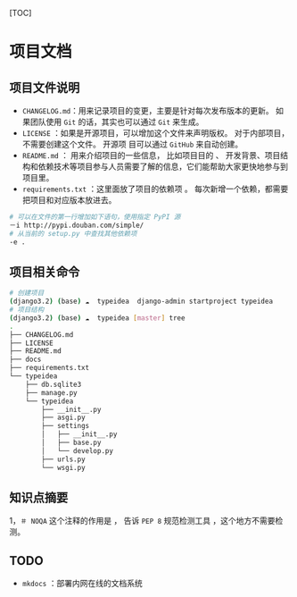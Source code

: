 [TOC]

# 项目文档

## 项目文件说明

- `CHANGELOG.md`：用来记录项目的变更，主要是针对每次发布版本的更新。 如果团队使用 `Git` 的话，其实也可以通过 `Git` 来生成。
- `LICENSE` ：如果是开源项目，可以增加这个文件来声明版权。  对于内部项目，不需要创建这个文件。 开源项 目可以通过 `GitHub` 来自动创建。 
- `README.md` ： 用来介绍项目的一些信息， 比如项目目的 、 开发背景、项目结构和依赖技术等项目参与人员需要了解的信息，它们能帮助大家更快地参与到项目里。
- `requirements.txt` ：这里面放了项目的依赖项 。 每次新增一个依赖，都需要把项目和对应版本放进去。

```bash
# 可以在文件的第一行增加如下语句，使用指定 PyPI 源
－i http://pypi.douban.com/simple/
# 从当前的 setup.py 中查找其他依赖项
-e .
```

## 项目相关命令

```bash
# 创建项目
(django3.2) (base) ☁  typeidea  django-admin startproject typeidea
# 项目结构
(django3.2) (base) ☁  typeidea [master] tree
.
├── CHANGELOG.md
├── LICENSE
├── README.md
├── docs
├── requirements.txt
└── typeidea
    ├── db.sqlite3
    ├── manage.py
    └── typeidea
        ├── __init__.py
        ├── asgi.py
        ├── settings
        │   ├── __init__.py
        │   ├── base.py
        │   └── develop.py
        ├── urls.py
        └── wsgi.py
```

## 知识点摘要

1，`＃ NOQA` 这个注释的作用是 ， 告诉 `PEP 8` 规范检测工具 ，这个地方不需要检测。

## TODO

- `mkdocs` ：部署内网在线的文档系统
